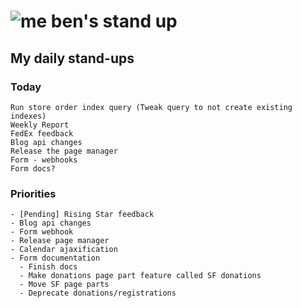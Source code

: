 # ![me](https://avatars2.githubusercontent.com/u/5232044?s=50&v=4) ben's stand up

## My daily stand-ups
 
### Today
   
    Run store order index query (Tweak query to not create existing indexes)
    Weekly Report
    FedEx feedback
    Blog api changes
    Release the page manager
    Form - webhooks
    Form docs?

### Priorities
 
    - [Pending] Rising Star feedback
    - Blog api changes
    - Form webhook
    - Release page manager
    - Calendar ajaxification
    - Form documentation
      - Finish docs
      - Make donations page part feature called SF donations
      - Move SF page parts
      - Deprecate donations/registrations
      
